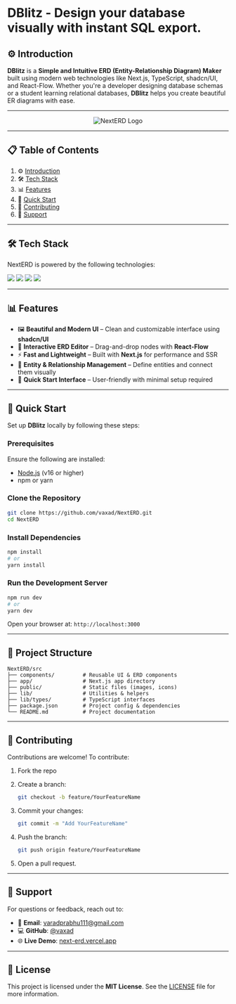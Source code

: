 # DBlitz - Design your database visually with instant SQL export.

## ⚙ Introduction

**DBlitz** is a **Simple and Intuitive ERD (Entity-Relationship Diagram) Maker** built using modern web technologies like Next.js, TypeScript, shadcn/UI, and React-Flow. Whether you're a developer designing database schemas or a student learning relational databases, **DBlitz** helps you create beautiful ER diagrams with ease.

---

<div align="center">
<img src="public/next-erd.png" alt="NextERD Logo" />
</div>

---

## 📋 Table of Contents

1. ⚙ [Introduction](#introduction)
2. 🛠️ [Tech Stack](#tech-stack)
3. 📊 [Features](#features)
4. 🚀 [Quick Start](#quick-start)
5. 💚 [Contributing](#contributing)
6. 💬 [Support](#support)

---

## 🛠️ Tech Stack

NextERD is powered by the following technologies:

<div>
  <img src="https://img.shields.io/badge/Next.js-000000?style=for-the-badge&logo=nextdotjs&logoColor=white">
  <img src="https://img.shields.io/badge/TypeScript-3178C6?style=for-the-badge&logo=typescript&logoColor=white">
  <img src="https://img.shields.io/badge/shadcn/UI-000000?style=for-the-badge&logoColor=white">
  <img src="https://img.shields.io/badge/React--Flow-61DAFB?style=for-the-badge&logo=react&logoColor=white">
</div>

---

## 📊 Features

* 🖼️ **Beautiful and Modern UI** – Clean and customizable interface using **shadcn/UI**
* 🧩 **Interactive ERD Editor** – Drag-and-drop nodes with **React-Flow**
* ⚡ **Fast and Lightweight** – Built with **Next.js** for performance and SSR
* 📐 **Entity & Relationship Management** – Define entities and connect them visually
* 🚀 **Quick Start Interface** – User-friendly with minimal setup required

---

## 🚀 Quick Start

Set up **DBlitz** locally by following these steps:

### **Prerequisites**

Ensure the following are installed:

* [Node.js](https://nodejs.org/) (v16 or higher)
* npm or yarn

### **Clone the Repository**

```bash
git clone https://github.com/vaxad/NextERD.git
cd NextERD
```

### **Install Dependencies**

```bash
npm install
# or
yarn install
```

### **Run the Development Server**

```bash
npm run dev
# or
yarn dev
```

Open your browser at: `http://localhost:3000`

---

## 📁 Project Structure

```
NextERD/src
├── components/         # Reusable UI & ERD components
├── app/                # Next.js app directory
├── public/             # Static files (images, icons)
├── lib/                # Utilities & helpers
├── lib/types/          # TypeScript interfaces
├── package.json        # Project config & dependencies
└── README.md           # Project documentation
```

---

## 💚 Contributing

Contributions are welcome! To contribute:

1. Fork the repo
2. Create a branch:

   ```bash
   git checkout -b feature/YourFeatureName
   ```
3. Commit your changes:

   ```bash
   git commit -m "Add YourFeatureName"
   ```
4. Push the branch:

   ```bash
   git push origin feature/YourFeatureName
   ```
5. Open a pull request.

---

## 💬 Support

For questions or feedback, reach out to:

* 📧 **Email**: [varadprabhu111@gmail.com](mailto:varadprabhu111@gmail.com)
* 💻 **GitHub**: [@vaxad](https://github.com/vaxad)
* 🌐 **Live Demo**: [next-erd.vercel.app](https://next-erd.vercel.app)

---

## 🪪 License

This project is licensed under the **MIT License**. See the [LICENSE](LICENSE) file for more information.
